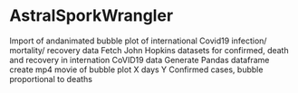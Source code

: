 # AstralSporkWrangler
Import of andanimated bubble plot of international Covid19 infection/ mortality/ recovery data
Fetch John Hopkins datasets for confirmed, death and recovery in internation CoVID19 data
Generate Pandas dataframe
create mp4 movie of bubble plot X days Y Confirmed cases, bubble proportional to deaths

